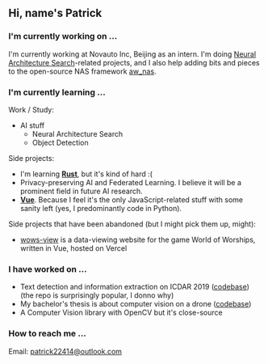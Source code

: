 ## Hi, name's Patrick
<!--
**patrick22414/patrick22414** is a ✨ _special_ ✨ repository because its `README.md` (this file) appears on your GitHub profile.

Here are some ideas to get you started:

- 🔭 I’m currently working on ...
- 🌱 I’m currently learning ...
- 👯 I’m looking to collaborate on ...
- 🤔 I’m looking for help with ...
- 💬 Ask me about ...
- 📫 How to reach me: ...
- 😄 Pronouns: ...
- ⚡ Fun fact: ...
-->

### I'm currently working on ...

I'm currently working at Novauto Inc, Beijing as an intern. I'm doing [Neural Architecture Search](https://en.wikipedia.org/wiki/Neural_architecture_search)-related projects, and I also help adding bits and pieces to the open-source NAS framework [aw_nas](https://github.com/walkerning/aw_nas).

### I'm currently learning ...

Work / Study:

- AI stuff
    - Neural Architecture Search
    - Object Detection

Side projects:

- I'm learning [**Rust**](https://www.rust-lang.org/), but it's kind of hard :(
- Privacy-preserving AI and Federated Learning. I believe it will be a prominent field in future AI research.
- [**Vue**](https://vuejs.org/). Because I feel it's the only JavaScript-related stuff with some sanity left (yes, I predominantly code in Python).

Side projects that have been abandoned (but I might pick them up, might):

- [wows-view](https://github.com/patrick22414/wows-view) is a data-viewing website for the game World of Worships, written in Vue, hosted on Vercel

### I have worked on ...

- Text detection and information extraction on ICDAR 2019 ([codebase](https://github.com/zzzDavid/ICDAR-2019-SROIE)) (the repo is surprisingly popular, I donno why)
- My bachelor's thesis is about computer vision on a drone ([codebase](https://github.com/patrick22414/drone-projects))
- A Computer Vision library with OpenCV but it's close-source

### How to reach me ...

Email: patrick22414@outlook.com
